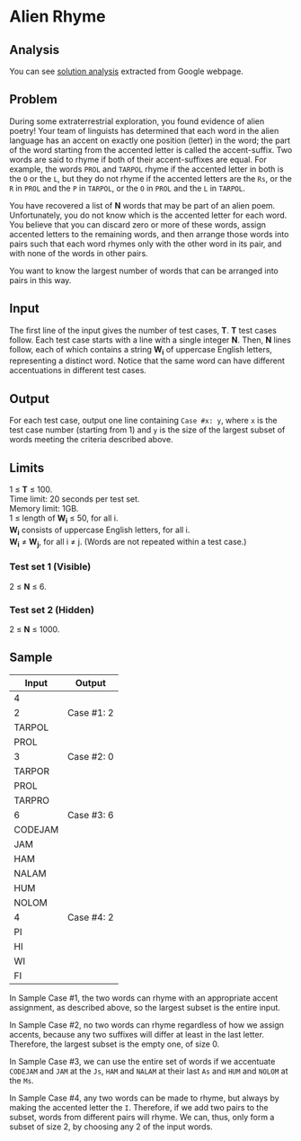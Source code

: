 # Alien Rhyme

## Analysis

You can see [solution analysis](/Round%201A/Alien%20Rhyme/analysis.md) extracted from Google webpage.

## Problem

During some extraterrestrial exploration, you found evidence of alien poetry! Your team of linguists has determined that each word in the alien language has an accent on exactly one position (letter) in the word; the part of the word starting from the accented letter is called the accent-suffix. Two words are said to rhyme if both of their accent-suffixes are equal. For example, the words `PROL` and `TARPOL` rhyme if the accented letter in both is the `O` or the `L`, but they do not rhyme if the accented letters are the `Rs`, or the `R` in `PROL` and the `P` in `TARPOL`, or the `O` in `PROL` and the `L` in `TARPOL`.

You have recovered a list of **N** words that may be part of an alien poem. Unfortunately, you do not know which is the accented letter for each word. You believe that you can discard zero or more of these words, assign accented letters to the remaining words, and then arrange those words into pairs such that each word rhymes only with the other word in its pair, and with none of the words in other pairs.

You want to know the largest number of words that can be arranged into pairs in this way.

## Input

The first line of the input gives the number of test cases, **T**. **T** test cases follow. Each test case starts with a line with a single integer **N**. Then, **N** lines follow, each of which contains a string **W<sub>i</sub>** of uppercase English letters, representing a distinct word. Notice that the same word can have different accentuations in different test cases.

## Output

For each test case, output one line containing `Case #x: y`, where `x` is the test case number (starting from 1) and `y` is the size of the largest subset of words meeting the criteria described above.

## Limits

1 ≤ **T** ≤ 100.<br>
Time limit: 20 seconds per test set.<br>
Memory limit: 1GB.<br>
1 ≤ length of **W<sub>i</sub>** ≤ 50, for all i.<br>
**W<sub>i</sub>** consists of uppercase English letters, for all i.<br>
**W<sub>i</sub>** ≠ **W<sub>j</sub>**, for all i ≠ j. (Words are not repeated within a test case.)

### Test set 1 (Visible)

2 ≤ **N** ≤ 6.

### Test set 2 (Hidden)

2 ≤ **N** ≤ 1000.

## Sample

| Input   | Output     |
| ------- | ---------- |
| 4       |            |
| 2       | Case #1: 2 |
| TARPOL  |            |
| PROL    |            |
| 3       | Case #2: 0 |
| TARPOR  |            |
| PROL    |            |
| TARPRO  |            |
| 6       | Case #3: 6 |
| CODEJAM |            |
| JAM     |            |
| HAM     |            |
| NALAM   |            |
| HUM     |            |
| NOLOM   |            |
| 4       | Case #4: 2 |
| PI      |            |
| HI      |            |
| WI      |            |
| FI      |            |

In Sample Case #1, the two words can rhyme with an appropriate accent assignment, as described above, so the largest subset is the entire input.

In Sample Case #2, no two words can rhyme regardless of how we assign accents, because any two suffixes will differ at least in the last letter. Therefore, the largest subset is the empty one, of size 0.

In Sample Case #3, we can use the entire set of words if we accentuate `CODEJAM` and `JAM` at the `Js`, `HAM` and `NALAM` at their last `As` and `HUM` and `NOLOM` at the `Ms`.

In Sample Case #4, any two words can be made to rhyme, but always by making the accented letter the `I`. Therefore, if we add two pairs to the subset, words from different pairs will rhyme. We can, thus, only form a subset of size 2, by choosing any 2 of the input words.
